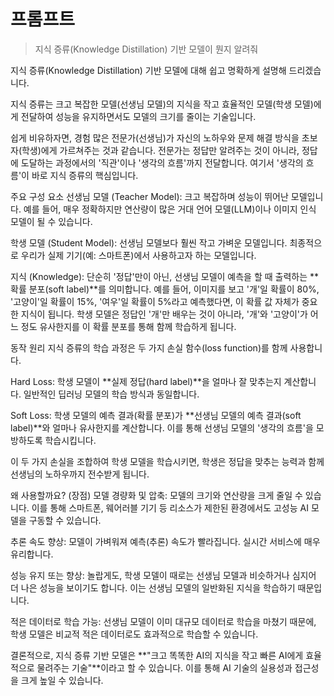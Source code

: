 # 프롬프트
> 지식 증류(Knowledge Distillation) 기반 모델이 뭔지 알려줘

지식 증류(Knowledge Distillation) 기반 모델에 대해 쉽고 명확하게 설명해 드리겠습니다.

지식 증류는 크고 복잡한 모델(선생님 모델)의 지식을 작고 효율적인 모델(학생 모델)에게 전달하여 성능을 유지하면서도 모델의 크기를 줄이는 기술입니다.

쉽게 비유하자면, 경험 많은 전문가(선생님)가 자신의 노하우와 문제 해결 방식을 초보자(학생)에게 가르쳐주는 것과 같습니다. 전문가는 정답만 알려주는 것이 아니라, 정답에 도달하는 과정에서의 '직관'이나 '생각의 흐름'까지 전달합니다. 여기서 '생각의 흐름'이 바로 지식 증류의 핵심입니다.

주요 구성 요소
선생님 모델 (Teacher Model): 크고 복잡하며 성능이 뛰어난 모델입니다. 예를 들어, 매우 정확하지만 연산량이 많은 거대 언어 모델(LLM)이나 이미지 인식 모델이 될 수 있습니다.

학생 모델 (Student Model): 선생님 모델보다 훨씬 작고 가벼운 모델입니다. 최종적으로 우리가 실제 기기(예: 스마트폰)에서 사용하고자 하는 모델입니다.

지식 (Knowledge): 단순히 '정답'만이 아닌, 선생님 모델이 예측을 할 때 출력하는 **확률 분포(soft label)**를 의미합니다. 예를 들어, 이미지를 보고 '개'일 확률이 80%, '고양이'일 확률이 15%, '여우'일 확률이 5%라고 예측했다면, 이 확률 값 자체가 중요한 지식이 됩니다. 학생 모델은 정답인 '개'만 배우는 것이 아니라, '개'와 '고양이'가 어느 정도 유사한지를 이 확률 분포를 통해 함께 학습하게 됩니다.

동작 원리
지식 증류의 학습 과정은 두 가지 손실 함수(loss function)를 함께 사용합니다.

Hard Loss: 학생 모델이 **실제 정답(hard label)**을 얼마나 잘 맞추는지 계산합니다. 일반적인 딥러닝 모델의 학습 방식과 동일합니다.

Soft Loss: 학생 모델의 예측 결과(확률 분포)가 **선생님 모델의 예측 결과(soft label)**와 얼마나 유사한지를 계산합니다. 이를 통해 선생님 모델의 '생각의 흐름'을 모방하도록 학습시킵니다.

이 두 가지 손실을 조합하여 학생 모델을 학습시키면, 학생은 정답을 맞추는 능력과 함께 선생님의 노하우까지 전수받게 됩니다.

왜 사용할까요? (장점)
모델 경량화 및 압축: 모델의 크기와 연산량을 크게 줄일 수 있습니다. 이를 통해 스마트폰, 웨어러블 기기 등 리소스가 제한된 환경에서도 고성능 AI 모델을 구동할 수 있습니다.

추론 속도 향상: 모델이 가벼워져 예측(추론) 속도가 빨라집니다. 실시간 서비스에 매우 유리합니다.

성능 유지 또는 향상: 놀랍게도, 학생 모델이 때로는 선생님 모델과 비슷하거나 심지어 더 나은 성능을 보이기도 합니다. 이는 선생님 모델의 일반화된 지식을 학습하기 때문입니다.

적은 데이터로 학습 가능: 선생님 모델이 이미 대규모 데이터로 학습을 마쳤기 때문에, 학생 모델은 비교적 적은 데이터로도 효과적으로 학습할 수 있습니다.

결론적으로, 지식 증류 기반 모델은 **"크고 똑똑한 AI의 지식을 작고 빠른 AI에게 효율적으로 물려주는 기술"**이라고 할 수 있습니다. 이를 통해 AI 기술의 실용성과 접근성을 크게 높일 수 있습니다.
